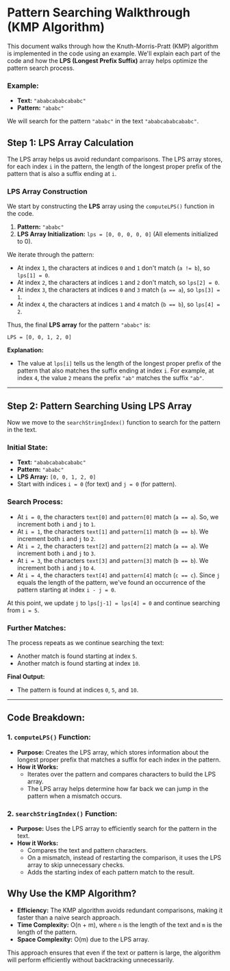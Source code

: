 # **Pattern Searching Walkthrough (KMP Algorithm)**

This document walks through how the Knuth-Morris-Pratt (KMP) algorithm is implemented in the code using an example. We'll explain each part of the code and how the <b>LPS (Longest Prefix Suffix)</b> array helps optimize the pattern search process.

### Example:

- **Text:** `"ababcababcababc"`
- **Pattern:** `"ababc"`

We will search for the pattern `"ababc"` in the text `"ababcababcababc"`.

## **Step 1: LPS Array Calculation**

The LPS array helps us avoid redundant comparisons. The LPS array stores, for each index `i` in the pattern, the length of the longest proper prefix of the pattern that is also a suffix ending at `i`.

### **LPS Array Construction**

We start by constructing the **LPS** array using the `computeLPS()` function in the code.

1. **Pattern:** `"ababc"`
2. **LPS Array Initialization:** `lps = [0, 0, 0, 0, 0]` (All elements initialized to 0).

We iterate through the pattern:

- At index `1`, the characters at indices `0` and `1` don't match (`a != b`), so `lps[1] = 0`.
- At index `2`, the characters at indices `1` and `2` don't match, so `lps[2] = 0`.
- At index `3`, the characters at indices `0` and `3` match (`a == a`), so `lps[3] = 1`.
- At index `4`, the characters at indices `1` and `4` match (`b == b`), so `lps[4] = 2`.

Thus, the final **LPS array** for the pattern `"ababc"` is:

```plaintext
LPS = [0, 0, 1, 2, 0]
```

**Explanation:**

- The value at `lps[i]` tells us the length of the longest proper prefix of the pattern that also matches the suffix ending at index `i`. For example, at index `4`, the value `2` means the prefix `"ab"` matches the suffix `"ab"`.

---

## **Step 2: Pattern Searching Using LPS Array**

Now we move to the `searchStringIndex()` function to search for the pattern in the text.

### **Initial State:**

- **Text:** `"ababcababcababc"`
- **Pattern:** `"ababc"`
- **LPS Array:** `[0, 0, 1, 2, 0]`
- Start with indices `i = 0` (for text) and `j = 0` (for pattern).

### **Search Process:**

- At `i = 0`, the characters `text[0]` and `pattern[0]` match (`a == a`). So, we increment both `i` and `j` to `1`.
- At `i = 1`, the characters `text[1]` and `pattern[1]` match (`b == b`). We increment both `i` and `j` to `2`.
- At `i = 2`, the characters `text[2]` and `pattern[2]` match (`a == a`). We increment both `i` and `j` to `3`.
- At `i = 3`, the characters `text[3]` and `pattern[3]` match (`b == b`). We increment both `i` and `j` to `4`.
- At `i = 4`, the characters `text[4]` and `pattern[4]` match (`c == c`). Since `j` equals the length of the pattern, we've found an occurrence of the pattern starting at index `i - j = 0`.

At this point, we update `j` to `lps[j-1] = lps[4] = 0` and continue searching from `i = 5`.

### **Further Matches:**

The process repeats as we continue searching the text:

- Another match is found starting at index `5`.
- Another match is found starting at index `10`.

**Final Output:**

- The pattern is found at indices `0`, `5`, and `10`.

---

## **Code Breakdown:**

### 1. **`computeLPS()` Function:**

- **Purpose:** Creates the LPS array, which stores information about the longest proper prefix that matches a suffix for each index in the pattern.
- **How it Works:**
  - Iterates over the pattern and compares characters to build the LPS array.
  - The LPS array helps determine how far back we can jump in the pattern when a mismatch occurs.

### 2. **`searchStringIndex()` Function:**

- **Purpose:** Uses the LPS array to efficiently search for the pattern in the text.
- **How it Works:**
  - Compares the text and pattern characters.
  - On a mismatch, instead of restarting the comparison, it uses the LPS array to skip unnecessary checks.
  - Adds the starting index of each pattern match to the result.

## **Why Use the KMP Algorithm?**

- **Efficiency:** The KMP algorithm avoids redundant comparisons, making it faster than a naive search approach.
- **Time Complexity:** O(n + m), where `n` is the length of the text and `m` is the length of the pattern.
- **Space Complexity:** O(m) due to the LPS array.

This approach ensures that even if the text or pattern is large, the algorithm will perform efficiently without backtracking unnecessarily.

